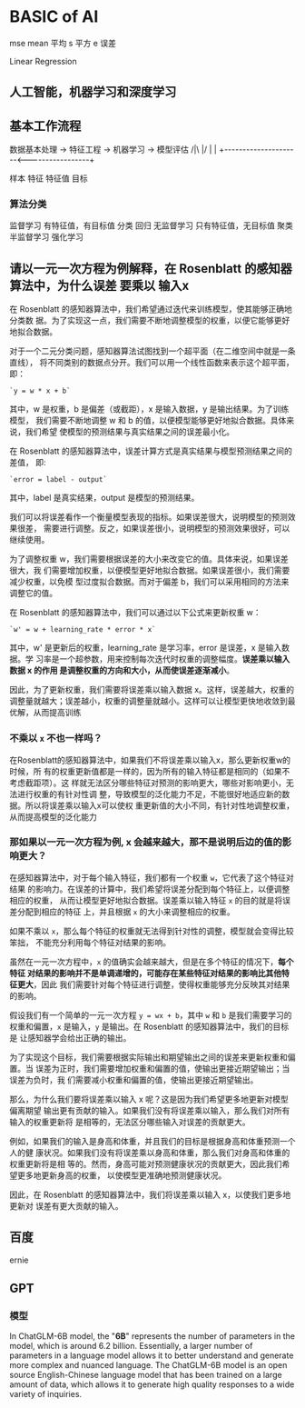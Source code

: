 # BASIC of AI

mse
    mean 平均
    s 平方
    e 误差

Linear Regression

## 人工智能，机器学习和深度学习

## 基本工作流程

数据基本处理 -> 特征工程 -> 机器学习 -> 模型评估
   /|\                                     \|/
    |                                       |
    +---------------------<-----------------+

样本
特征
特征值
目标

### 算法分类

监督学习
    有特征值，有目标值
    分类
    回归
无监督学习
    只有特征值，无目标值
    聚类
半监督学习
强化学习

## 请以一元一次方程为例解释，在 Rosenblatt 的感知器算法中，为什么误差 要乘以 输入x

在 Rosenblatt 的感知器算法中，我们希望通过迭代来训练模型，使其能够正确地分类数
据。为了实现这一点，我们需要不断地调整模型的权重，以便它能够更好地拟合数据。

对于一个二元分类问题，感知器算法试图找到一个超平面（在二维空间中就是一条直线），
将不同类别的数据点分开。我们可以用一个线性函数来表示这个超平面，即：

    `y = w * x + b`

其中，w 是权重，b 是偏差（或截距），x 是输入数据，y 是输出结果。为了训练模型，
我们需要不断地调整 w 和 b 的值，以便模型能够更好地拟合数据。具体来说，我们希望
使模型的预测结果与真实结果之间的误差最小化。

在 Rosenblatt 的感知器算法中，误差计算方式是真实结果与模型预测结果之间的差值，
即:

    `error = label - output`

其中，label 是真实结果，output 是模型的预测结果。

我们可以将误差看作一个衡量模型表现的指标。如果误差很大，说明模型的预测效果很差，
需要进行调整。反之，如果误差很小，说明模型的预测效果很好，可以继续使用。

为了调整权重 w，我们需要根据误差的大小来改变它的值。具体来说，如果误差很大，我
们需要增加权重，以便模型更好地拟合数据。如果误差很小，我们需要减少权重，以免模
型过度拟合数据。而对于偏差 b，我们可以采用相同的方法来调整它的值。

在 Rosenblatt 的感知器算法中，我们可以通过以下公式来更新权重 w：

    `w' = w + learning_rate * error * x`

其中，w' 是更新后的权重，learning_rate 是学习率，error 是误差，x 是输入数据。学
习率是一个超参数，用来控制每次迭代时权重的调整幅度。**误差乘以输入数据 x 的作用
是调整权重的方向和大小，从而使误差逐渐减小**。

因此，为了更新权重，我们需要将误差乘以输入数据 x。这样，误差越大，权重的调整量就越大；误差越小，权重的调整量就越小。这样可以让模型更快地收敛到最优解，从而提高训练

### 不乘以 `x` 不也一样吗？

在Rosenblatt的感知器算法中，如果我们不将误差乘以输入x，那么更新权重w的时候，所
有的权重更新值都是一样的，因为所有的输入特征都是相同的（如果不考虑截距项）。这
样就无法区分哪些特征对预测的影响更大，哪些对影响更小，无法进行权重的有针对性调
整，导致模型的泛化能力不足，不能很好地适应新的数据。所以将误差乘以输入x可以使权
重更新值的大小不同，有针对性地调整权重，从而提高模型的泛化能力

### 那如果以一元一次方程为例, x 会越来越大，那不是说明后边的值的影响更大？

在感知器算法中，对于每个输入特征，我们都有一个权重 `w`，它代表了这个特征对结果
的影响力。在误差的计算中，我们希望将误差分配到每个特征上，以便调整相应的权重，
从而让模型更好地拟合数据。误差乘以输入特征 `x` 的目的就是将误差分配到相应的特征
上，并且根据 `x` 的大小来调整相应的权重。

如果不乘以 `x`，那么每个特征的权重就无法得到针对性的调整，模型就会变得比较笨拙，
不能充分利用每个特征对结果的影响。

虽然在一元一次方程中，`x` 的值确实会越来越大，但是在多个特征的情况下，**每个特征
对结果的影响并不是单调递增的，可能存在某些特征对结果的影响比其他特征更大**，因此
我们需要针对每个特征进行调整，使得权重能够充分反映其对结果的影响。

假设我们有一个简单的一元一次方程 `y = wx + b`，其中 `w` 和 `b` 是我们需要学习的
权重和偏置，`x` 是输入，`y` 是输出。在 Rosenblatt 的感知器算法中，我们的目标是
让感知器学会给出正确的输出。

为了实现这个目标，我们需要根据实际输出和期望输出之间的误差来更新权重和偏置。当
误差为正时，我们需要增加权重和偏置的值，使输出更接近期望输出；当误差为负时，我
们需要减小权重和偏置的值，使输出更接近期望输出。

那么，为什么我们要将误差乘以输入 x 呢？这是因为我们希望更多地更新对模型偏离期望
输出更有贡献的输入。如果我们没有将误差乘以输入，那么我们对所有输入的权重更新将
是相等的，无法区分哪些输入对误差的贡献更大。

例如，如果我们的输入是身高和体重，并且我们的目标是根据身高和体重预测一个人的健
康状况。如果我们没有将误差乘以身高和体重，那么我们对身高和体重的权重更新将是相
等的。然而，身高可能对预测健康状况的贡献更大，因此我们希望更多地更新身高的权重，
以使模型更准确地预测健康状况。

因此，在 Rosenblatt 的感知器算法中，我们将误差乘以输入 x，以使我们更多地更新对
误差有更大贡献的输入。



## 百度

ernie

## GPT

### 模型

In ChatGLM-6B model, the "**6B**" represents the number of parameters in the
model, which is around 6.2 billion. Essentially, a larger number of parameters
in a language model allows it to better understand and generate more complex
and nuanced language. The ChatGLM-6B model is an open source English-Chinese
language model that has been trained on a large amount of data, which allows it
to generate high quality responses to a wide variety of inquiries.
